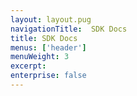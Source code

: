 ```yaml
---
layout: layout.pug
navigationTitle:  SDK Docs
title: SDK Docs
menus: ['header']
menuWeight: 3
excerpt:
enterprise: false
---
```

